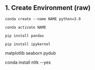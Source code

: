 ## 1. Create Environment (raw)

`conda create --name NAME python=3.9` 

`conda activate NAME`

`pip install pandas`

`pip install ipykernel`

matplotlib
seaborn
pydub

conda install nltk --yes